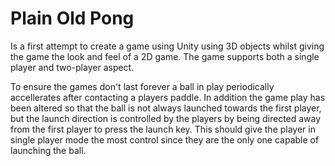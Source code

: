 # Plain Old Pong
Is a first attempt to create a game using Unity using 3D objects whilst
giving the game the look and feel of a 2D game.  The game supports both
a single player and two-player aspect.

To ensure the games don't last forever a ball in play periodically
accellerates after contacting a players paddle.  In addition the
game play has been altered so that the ball is not always launched
towards the first player, but the launch direction is controlled
by the players by being directed away from the first player to press
the launch key.  This should give the player in single player mode
the most control since they are the only one capable of launching
the ball.
